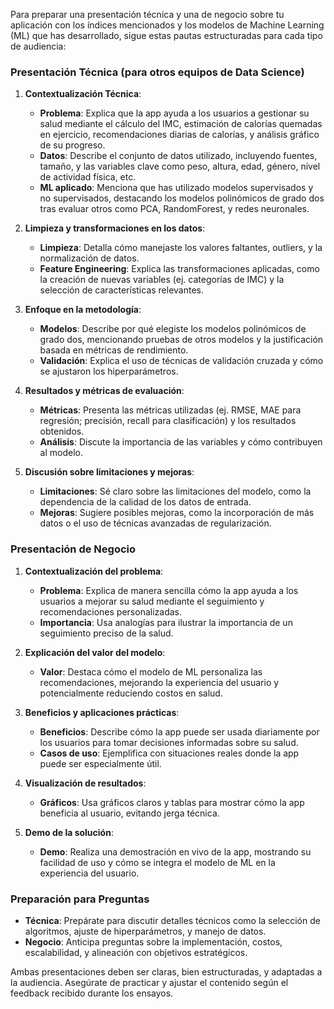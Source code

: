 Para preparar una presentación técnica y una de negocio sobre tu aplicación con los índices mencionados y los modelos de Machine Learning (ML) que has desarrollado, sigue estas pautas estructuradas para cada tipo de audiencia:

### Presentación Técnica (para otros equipos de Data Science)

1. **Contextualización Técnica**:
   - **Problema**: Explica que la app ayuda a los usuarios a gestionar su salud mediante el cálculo del IMC, estimación de calorías quemadas en ejercicio, recomendaciones diarias de calorías, y análisis gráfico de su progreso.
   - **Datos**: Describe el conjunto de datos utilizado, incluyendo fuentes, tamaño, y las variables clave como peso, altura, edad, género, nivel de actividad física, etc.
   - **ML aplicado**: Menciona que has utilizado modelos supervisados y no supervisados, destacando los modelos polinómicos de grado dos tras evaluar otros como PCA, RandomForest, y redes neuronales.

2. **Limpieza y transformaciones en los datos**:
   - **Limpieza**: Detalla cómo manejaste los valores faltantes, outliers, y la normalización de datos.
   - **Feature Engineering**: Explica las transformaciones aplicadas, como la creación de nuevas variables (ej. categorías de IMC) y la selección de características relevantes.

3. **Enfoque en la metodología**:
   - **Modelos**: Describe por qué elegiste los modelos polinómicos de grado dos, mencionando pruebas de otros modelos y la justificación basada en métricas de rendimiento.
   - **Validación**: Explica el uso de técnicas de validación cruzada y cómo se ajustaron los hiperparámetros.

4. **Resultados y métricas de evaluación**:
   - **Métricas**: Presenta las métricas utilizadas (ej. RMSE, MAE para regresión; precisión, recall para clasificación) y los resultados obtenidos.
   - **Análisis**: Discute la importancia de las variables y cómo contribuyen al modelo.

5. **Discusión sobre limitaciones y mejoras**:
   - **Limitaciones**: Sé claro sobre las limitaciones del modelo, como la dependencia de la calidad de los datos de entrada.
   - **Mejoras**: Sugiere posibles mejoras, como la incorporación de más datos o el uso de técnicas avanzadas de regularización.

### Presentación de Negocio

1. **Contextualización del problema**:
   - **Problema**: Explica de manera sencilla cómo la app ayuda a los usuarios a mejorar su salud mediante el seguimiento y recomendaciones personalizadas.
   - **Importancia**: Usa analogías para ilustrar la importancia de un seguimiento preciso de la salud.

2. **Explicación del valor del modelo**:
   - **Valor**: Destaca cómo el modelo de ML personaliza las recomendaciones, mejorando la experiencia del usuario y potencialmente reduciendo costos en salud.

3. **Beneficios y aplicaciones prácticas**:
   - **Beneficios**: Describe cómo la app puede ser usada diariamente por los usuarios para tomar decisiones informadas sobre su salud.
   - **Casos de uso**: Ejemplifica con situaciones reales donde la app puede ser especialmente útil.

4. **Visualización de resultados**:
   - **Gráficos**: Usa gráficos claros y tablas para mostrar cómo la app beneficia al usuario, evitando jerga técnica.

5. **Demo de la solución**:
   - **Demo**: Realiza una demostración en vivo de la app, mostrando su facilidad de uso y cómo se integra el modelo de ML en la experiencia del usuario.

### Preparación para Preguntas

- **Técnica**: Prepárate para discutir detalles técnicos como la selección de algoritmos, ajuste de hiperparámetros, y manejo de datos.
- **Negocio**: Anticipa preguntas sobre la implementación, costos, escalabilidad, y alineación con objetivos estratégicos.

Ambas presentaciones deben ser claras, bien estructuradas, y adaptadas a la audiencia. Asegúrate de practicar y ajustar el contenido según el feedback recibido durante los ensayos.